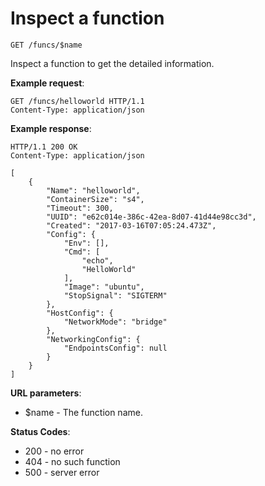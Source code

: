 # Inspect a function

`GET /funcs/$name`

Inspect a function to get the detailed information.

**Example request**:

```
GET /funcs/helloworld HTTP/1.1
Content-Type: application/json
```

**Example response**:

```
HTTP/1.1 200 OK
Content-Type: application/json

[
    {
        "Name": "helloworld",
        "ContainerSize": "s4",
        "Timeout": 300,
        "UUID": "e62c014e-386c-42ea-8d07-41d44e98cc3d",
        "Created": "2017-03-16T07:05:24.473Z",
        "Config": {
            "Env": [],
            "Cmd": [
                "echo",
                "HelloWorld"
            ],
            "Image": "ubuntu",
            "StopSignal": "SIGTERM"
        },
        "HostConfig": {
            "NetworkMode": "bridge"
        },
        "NetworkingConfig": {
            "EndpointsConfig": null
        }
    }
]
```

**URL parameters**:

* $name - The function name.

**Status Codes**:

* 200 - no error
* 404 - no such function
* 500 - server error
